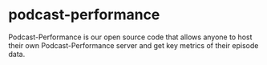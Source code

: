 # podcast-performance
Podcast-Performance is our open source code that allows anyone to host their own Podcast-Performance server and get key metrics of their episode data.
